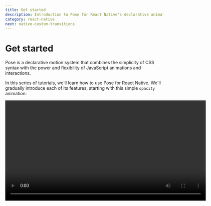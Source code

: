 ```yaml
---
title: Get started
description: Introduction to Pose for React Native's declarative animation interface
category: react-native
next: native-custom-transitions
---
```


# Get started

Pose is a declarative motion system that combines the simplicity of CSS syntax with the power and flexibility of JavaScript animations and interactions.

In this series of tutorials, we'll learn how to use Pose for React Native. We'll gradually introduce each of its features, starting with this simple `opacity` animation:

<Video src="/videos/native-get-started.mp4" height="320" />

<TOC />

## Setup

Install Pose for React Native in your React Native project:

### npm

```bash
npm install react-native-pose
```

### yarn

```bash
yarn add react-native-pose
```

## The "Hello World" animation

In Pose for React Native, we create animated components by importing `posed` from `react-native-posed`:

```javascript
import posed from 'react-native-pose';
```

`posed` can create [animated versions of any component](/pose/api/native-posed), but it has built-in support for `View`, `Text`, `Image`, and `ScrollView`:

```javascript
const Box = posed.View();
```

We can pass a [a configuration object](/pose/api/native-config) to the posed component that defines visual states, or "poses", that our component can be in:

```javascript
const Box = posed.View({
  visible: { opacity: 1 },
  hidden: { opacity: 0 }
});
```

This `Box` component can be animated between `'hidden'` and `'visible'` poses by passing it a `pose` property on render:

```javascript
export default ({ isVisible }) => (
  <Box style={styles.box} pose={isVisible ? 'visible' : 'hidden'} />
)
```

And that's it! By switching `isVisible`, your `Box` component will animate in and out.

## But wait, where did we define the animation?

Short answer: we didn't.

More helpful answer: By default, Pose **doesn't require you to explicitly define the animations** used to transition between two states.

Instead, it automatically selects a React Animated animation based on the property being animated.

These animations have been designed to create snappy and playful interfaces. Physical motion uses `spring` to maintain velocity between animations, whereas properties like `opacity` use a `tween`.

However, there will always be situations where we need greater control over our animations. For that, we can define [custom transitions](/pose/learn/native-custom-transitions).

